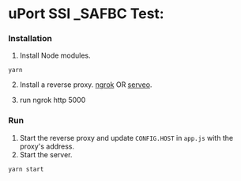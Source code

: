 
# uPort SSI _SAFBC Test:

### Installation
1. Install Node modules.
```
yarn
```
2. Install a reverse proxy. [ngrok](https://ngrok.com/) OR [serveo](https://serveo.net/).

3. run ngrok http 5000

### Run
1. Start the reverse proxy and update `CONFIG.HOST` in `app.js` with the proxy's address.
2. Start the server.
```
yarn start
```


